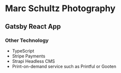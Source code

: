 # Marc Schultz Photography

## Gatsby React App

### Other Technology

- TypeScript
- Stripe Payments
- Strapi Headless CMS
- Print-on-demand service such as Printful or Gooten
